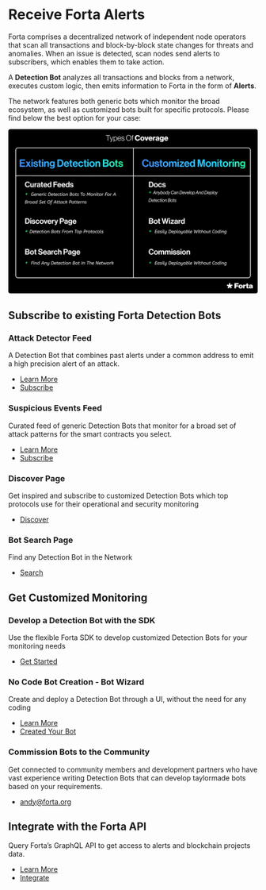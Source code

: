 # Receive Forta Alerts

Forta comprises a decentralized network of independent node operators that scan all transactions and block-by-block state changes for threats and anomalies. When an issue is detected, scan nodes send alerts to subscribers, which enables them to take action.

A **Detection Bot** analyzes all transactions and blocks from a network, executes custom logic, then emits information to Forta in the form of **Alerts**.

The network features both generic bots which monitor the broad ecosystem, as well as customized bots built for specific protocols. Please find below the best option for your case:

![Types of Coverage](receive-forta-alerts1.png)

## Subscribe to existing Forta Detection Bots

### Attack Detector Feed

A Detection Bot that combines past alerts under a common address to emit a high precision alert of an attack.

- [Learn More](starter-kit-bot-details.md)
- [Subscribe](https://app.forta.network/)

### Suspicious Events Feed

Curated feed of generic Detection Bots that monitor for a broad set of attack patterns for the smart contracts you select.

- [Learn More](threat-detection-kits.md)
- [Subscribe](https://app.forta.network/)


### Discover Page

Get inspired and subscribe to customized Detection Bots which top protocols use for their operational and security monitoring

- [Discover](https://app.forta.network/discover)

### Bot Search Page

Find any Detection Bot in the Network

- [Search](https://explorer.forta.network/bot-search)

## Get Customized Monitoring

### Develop a Detection Bot with the SDK

Use the flexible Forta SDK to develop customized Detection Bots for your monitoring needs

- [Get Started](getting-started.md)

### No Code Bot Creation - Bot Wizard

Create and deploy a Detection Bot through a UI, without the need for any coding

- [Learn More](wizard.md)
- [Created Your Bot](https://app.forta.network/wizard)

### Commission Bots to the Community

Get connected to community members and development partners who have vast experience writing Detection Bots that can develop taylormade bots based on your requirements.

- [andy@forta.org](mailto:andy@forta.org)

## Integrate with the Forta API

Query Forta’s GraphQL API to get access to alerts and blockchain projects data.

- [Learn More](api.md)
- [Integrate](forta-api-reference.md)
